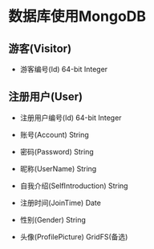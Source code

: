 # 数据库使用MongoDB

## 游客(Visitor)

* 游客编号(Id)               64-bit Integer


## 注册用户(User)

* 注册用户编号(Id)           64-bit Integer
* 账号(Account)              String
* 密码(Password)             String
* 昵称(UserName)             String
* 自我介绍(SelfIntroduction) String
* 注册时间(JoinTime)         Date
* 性别(Gender) 				 String

* 头像(ProfilePicture)       GridFS(备选)
